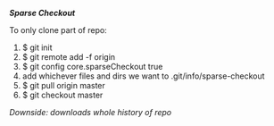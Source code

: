 ***Sparse Checkout***

To only clone part of repo:
  1. $ git init
  2. $ git remote add -f origin <url>
  3. $ git config core.sparseCheckout true
  4. add whichever files and dirs we want to .git/info/sparse-checkout
  5. $ git pull origin master
  6. $ git checkout master


*Downside: downloads whole history of repo*
